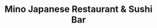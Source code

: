 ---
layout: place
title: "Mino Japanese Restaurant & Sushi Bar"
permalink: /pennsylvania/malvern/mino-japanese-restaurant-sushi-bar.html
stateAbbr: PA
stateName: Pennsylvania
cityName: Malvern
place_id: ChIJXzD5lLfyxokR5W9vQBJJLVY
photos:
  - name: >-
      places/ChIJXzD5lLfyxokR5W9vQBJJLVY/photos/AeeoHcIqXAJ0JAi9-ERClMB-0OZh_EJaegEbf0rmzjwCz1H7a_FF3pNWQ89KhZdQ4EO3nDkF44iKOP2cqqbnF8-tp_K40Of8s8xFN2d4eVpMNpfkdGyXJmlcrD1JgdtcQVns2UiZCnhgJ0oSBkoWVz6Lfn1GrearH-K5Rh8TseICyrE-tXIlyFFJtLkM8vU5dP6YqYUxb170M7jeUwKaUGhJN623NcHWJTvexCuLS9u-FY6tYkOQLfoLfow2T_5BPC97k6U6qW3El1q0Ft5bdnF7l3XXdPh9yOrFKVX1Bc1A-CngIg
    widthPx: 3710
    heightPx: 2013
    authorAttributions:
      - displayName: Mino Japanese Restaurant & Sushi Bar
        uri: https://maps.google.com/maps/contrib/115831576460673107238
        photoUri: >-
          https://lh3.googleusercontent.com/a-/ALV-UjUJIAnFFMZTQTVw1C_CSNV7AcpwnsD3Lv9zUu1Am_oirMbtZZw=s100-p-k-no-mo
    flagContentUri: >-
      https://www.google.com/local/imagery/report/?cb_client=maps_api_places.places_api&image_key=!1e10!2sAF1QipNsU9lbx1rhi_yunG_2vrqKiYplhOMOqh8kq44b&hl=en-US
    googleMapsUri: >-
      https://www.google.com/maps/place//data=!3m4!1e2!3m2!1sAF1QipNsU9lbx1rhi_yunG_2vrqKiYplhOMOqh8kq44b!2e10!4m2!3m1!1s0x89c6f2b794f9305f:0x562d4912406f6fe5
  - name: >-
      places/ChIJXzD5lLfyxokR5W9vQBJJLVY/photos/AeeoHcKJsNK4h7-0kPdiAKKVMZFBZcHmFij9DruTOO2KQ445QDmeqeZx-xYbqWk6EQWYXTWgg5JOq9xqkfaJBTNeuSRpWb02AbiE0WTiP908h9gxtByCrdE5euCKRCQugOn4ukEB6smu1d7Beh2P01Ztnrscokk7Yc5MfE9Q4EFp9lIHA7nNRLuc3sJKjejnWBRIizGPY5nIWgV3USWHyBd7KmhI-ggeQJ5jmp1QJvsPV85WXiWX7Q8Sr1zREkNG33eJoKDnXLWpnDW7TL_J_On8vlyKtPx1CpCN2O7_dOZ0AUctKQ
    widthPx: 4032
    heightPx: 3024
    authorAttributions:
      - displayName: Mino Japanese Restaurant & Sushi Bar
        uri: https://maps.google.com/maps/contrib/115831576460673107238
        photoUri: >-
          https://lh3.googleusercontent.com/a-/ALV-UjUJIAnFFMZTQTVw1C_CSNV7AcpwnsD3Lv9zUu1Am_oirMbtZZw=s100-p-k-no-mo
    flagContentUri: >-
      https://www.google.com/local/imagery/report/?cb_client=maps_api_places.places_api&image_key=!1e10!2sAF1QipPlJ7VV_9kU05V6w6pRmdrugUGqQSa8A8xIfH1j&hl=en-US
    googleMapsUri: >-
      https://www.google.com/maps/place//data=!3m4!1e2!3m2!1sAF1QipPlJ7VV_9kU05V6w6pRmdrugUGqQSa8A8xIfH1j!2e10!4m2!3m1!1s0x89c6f2b794f9305f:0x562d4912406f6fe5
  - name: >-
      places/ChIJXzD5lLfyxokR5W9vQBJJLVY/photos/AeeoHcIxydWKTD-I6dvpE2qneZPJfTdsln9tBcihcCgN_YAhQSK9hnm9zEEJWtb8j71u7l6CDBMJ2pthPDH0kooGUKNgXLMiCCjyMOapMt7QNHRz8MpG-6ulUyAcXfeQxkeZY8DyUFaWtSQ-umvrC_W3HDdy7ZDO0kKExZflMGy1fZOGEdCtQJjo-i93Fl1yCeDZNhSZpz_1bg9OBsjX9sMI5v1cH_xjn6kvJmm47H6kQYBdSb0Cm4gIKbVhCi9fGYlKruIzIr4Hxbs7Q4p_rNv94Dl_dOp5v7hUr80tp-TWj9qZxuNHs9MJ4Othx6FjbY2PSLR3aRToicKQrlLu_k3s_aVnqdx4i4XyxD-L7GZcO_3vYpLuKZxzqRr40FLZ2x1XDswe62g3IYnPD8SxeKfx-R1aOruoKrU-yTaV0ynby1JKD_r0sgyfJ0OmRp2xxyav
    widthPx: 3072
    heightPx: 4080
    authorAttributions:
      - displayName: Anna Burnaeva
        uri: https://maps.google.com/maps/contrib/101570887627428484261
        photoUri: >-
          https://lh3.googleusercontent.com/a-/ALV-UjWmguJAnAbJGfnZtiH4AsewR41ws3qtuXxAH6mMbwORUkRjo38NXA=s100-p-k-no-mo
    flagContentUri: >-
      https://www.google.com/local/imagery/report/?cb_client=maps_api_places.places_api&image_key=!1e10!2sCIABIhADyddmqRKB_mevjNwACfY5&hl=en-US
    googleMapsUri: >-
      https://www.google.com/maps/place//data=!3m4!1e2!3m2!1sCIABIhADyddmqRKB_mevjNwACfY5!2e10!4m2!3m1!1s0x89c6f2b794f9305f:0x562d4912406f6fe5
  - name: >-
      places/ChIJXzD5lLfyxokR5W9vQBJJLVY/photos/AeeoHcI8JX4yjuG7NriIc6zFMTYnFSTkLCnk1uZcoJ2Fv_ETQSYDTu0oylpK9eqZxODy2Wyx4PlunjqH1aVwlRcrKF1mM6zRSSz2-D4l-5lO95SX3jj7Q09gcQRpJne2iblp2wQDpJkhbavaa7j5eUFtnjZW-DBhgzei8IjZH-3HTdWF-XsbyIg5X_3y0MjO-niRpxSBlfXfftTVMCEZ5LL1D5hHice0kWlwzd0wEjCr-CMEOZaEK0wR91KULOgBmS1YYOGn5NY2MLF8SaN-_D4NlV-ZwtSZZNZ8Bx__C34xfKSVpNsjevHTNMC-N1uPu1NSrr7OviQfEYbg71E4cg6jH8UqZ3-MoA6z_TyMOUFYa8i3KtTibUWHRlSdugXJREhDeIpPYCgmTEg7Od6xOyBU7jy0N6FsyS5AIsAxVXu5_cmwOuI
    widthPx: 4032
    heightPx: 3024
    authorAttributions:
      - displayName: Michael Faia
        uri: https://maps.google.com/maps/contrib/105154492685453503391
        photoUri: >-
          https://lh3.googleusercontent.com/a-/ALV-UjXSTMlecU46zBZdkE-jWgqQYlhI4btUC0ffyTJk1oodV1orhPhCUQ=s100-p-k-no-mo
    flagContentUri: >-
      https://www.google.com/local/imagery/report/?cb_client=maps_api_places.places_api&image_key=!1e10!2sCIHM0ogKEICAgID9sZzwrAE&hl=en-US
    googleMapsUri: >-
      https://www.google.com/maps/place//data=!3m4!1e2!3m2!1sCIHM0ogKEICAgID9sZzwrAE!2e10!4m2!3m1!1s0x89c6f2b794f9305f:0x562d4912406f6fe5
  - name: >-
      places/ChIJXzD5lLfyxokR5W9vQBJJLVY/photos/AeeoHcLrJUjszhAGzh4XgHp3t-uBHg4elfY0R1qTY33d2ikSJ_VEWsIpZ4dA4ernoX9PuGqtpT2aSBSTBK-Yx72kzK53iHSiDpWscaNPogylouAcwqldpYM7ZQVT3LO0ogbRsuaIziePtEq5sGlrGs0KbT9SjUZmGXyzfWb45nrwF8qw0RHv_5FrfNm4MDOS95rPZW0xuE4UK176_VJvtWlfJKrE9OHqBGFRohftjFStIH7a6Q2oN3d0z5cZBKKbQBJxFw62HxlTEatD6gW9SoGoyieVVCRiEmAtMbw3e4R8eNh4s5BG5YvTL-CzFMEdnH2zG_st50XmK_CevQaJRuDP9ml_UCrXgIl_UuDrj-fFzqZ1Ca31DY0tH8dZbXDpMjjjugwGeriXIS_o9MV1DPqH4iiUcYy2HyL9fvnFx6t5WBtZoR1m
    widthPx: 4032
    heightPx: 3024
    authorAttributions:
      - displayName: Johnny M
        uri: https://maps.google.com/maps/contrib/102904995227858839884
        photoUri: >-
          https://lh3.googleusercontent.com/a-/ALV-UjXSjvEzQ5L-iOrTBkO5HiaffnS5JCJWCYOq9eCi3Ddr0c3nXRY0FQ=s100-p-k-no-mo
    flagContentUri: >-
      https://www.google.com/local/imagery/report/?cb_client=maps_api_places.places_api&image_key=!1e10!2sCIHM0ogKEICAgICet4XqpAE&hl=en-US
    googleMapsUri: >-
      https://www.google.com/maps/place//data=!3m4!1e2!3m2!1sCIHM0ogKEICAgICet4XqpAE!2e10!4m2!3m1!1s0x89c6f2b794f9305f:0x562d4912406f6fe5
  - name: >-
      places/ChIJXzD5lLfyxokR5W9vQBJJLVY/photos/AeeoHcJtI9AMEHDj7UpW3n2FP-lifxsFZob3_2KH-pIZbLInBugfiQ635GB_aAOmm6HVHhdnC1FweIpCv-BpfFBAM-bG_I-yqrgjkllcQ9pPcrBVyiwSqH9lgzpz8uTqw0ycfVz54zkoJ1y-ziTYpiLj894_7bT2VyfU8TESI1BYgVcMbKvCGC-GDVi30pWqYCn4hbvfS26mzOLplVMU69M1AyVvKCX_vsm034Pk01H1AINfOXebxE4bd2gOQaqknOGWJJXgUBOxXOetrJIJJmGLHrLAwr_b6qwJeLS-T06iw9E1HE0ys0PWKCVZP_7XrNgx74JZTXeHaI4MS-cVus3xQtmwgCJOGun-Wo7q5ZJjw-IeXHCpPMIQIze7-1HG_akdR2ajnU2KAl5RT0n7CBW-J0V2-XqjXDooGSKyZoljfGchaPM
    widthPx: 4608
    heightPx: 2592
    authorAttributions:
      - displayName: Luke Momjian
        uri: https://maps.google.com/maps/contrib/116230987707277378849
        photoUri: >-
          https://lh3.googleusercontent.com/a-/ALV-UjUicOhd0B5ssQlh1m9T2XM5H41ITxKkiUwneVEPHrD5YSoKda_i=s100-p-k-no-mo
    flagContentUri: >-
      https://www.google.com/local/imagery/report/?cb_client=maps_api_places.places_api&image_key=!1e10!2sCIHM0ogKEICAgIDxnqGitAE&hl=en-US
    googleMapsUri: >-
      https://www.google.com/maps/place//data=!3m4!1e2!3m2!1sCIHM0ogKEICAgIDxnqGitAE!2e10!4m2!3m1!1s0x89c6f2b794f9305f:0x562d4912406f6fe5
  - name: >-
      places/ChIJXzD5lLfyxokR5W9vQBJJLVY/photos/AeeoHcJyW8YAJFl3d1SbVewvW2_7G9obBDGJR46gq33QFQy43jUxZ_Hfg3ufL7IBItl1kseREu3A1cAqv0MoZvRZoHw_1-7MlyWpJypO2fJded7mA8Gj7LXKZj2LCEP7WZ-ye2PzIjL5eKDbU89lT5dLr8Zw1YXfdxZYzZPqQ3Vhzodr6YFYkVbDUTvjV-eXPrDEvQEBFnACuxgZJEAb-AUoBqvb3uJgydUSjrUXQW-qllo1Ilwu5WhNNr2UfvnVkzWMrM8WgpR5EJ2f31EDDQP3OxaFGu6gnOchUD-TUbK-3qoyEHZo2h_FNwCDSXtKePv1JEiS_aUi9BCniQq_OqgylMLzpvz7peyMmpGhyN-YZIJmjZKgFMFN6iXaE4v211rS5ede9XxV6Ut8wg71ryb9lyoQWq5ZaTXMU0LWLSjlHnYcrEcQ
    widthPx: 3024
    heightPx: 4032
    authorAttributions:
      - displayName: Michael Faia
        uri: https://maps.google.com/maps/contrib/105154492685453503391
        photoUri: >-
          https://lh3.googleusercontent.com/a-/ALV-UjXSTMlecU46zBZdkE-jWgqQYlhI4btUC0ffyTJk1oodV1orhPhCUQ=s100-p-k-no-mo
    flagContentUri: >-
      https://www.google.com/local/imagery/report/?cb_client=maps_api_places.places_api&image_key=!1e10!2sCIHM0ogKEICAgID9s_KWzwE&hl=en-US
    googleMapsUri: >-
      https://www.google.com/maps/place//data=!3m4!1e2!3m2!1sCIHM0ogKEICAgID9s_KWzwE!2e10!4m2!3m1!1s0x89c6f2b794f9305f:0x562d4912406f6fe5
  - name: >-
      places/ChIJXzD5lLfyxokR5W9vQBJJLVY/photos/AeeoHcLxybfsPo6XlpAmCrNscE8O-RS0wmIUjnTaaMiDdMcHCYGCd3kyWVFIQdsFADAOSV6B13I5WIVzNomMqGPzkLsQgWFsIl2goezdoNq2x4WbDi-A3YQMuGnprF2qT11HUOBiCUu0wwvOFePD-4XneP3NixqstN4daEC4RdKaJ_xyzUkOwidcDKOJSi2H9H8pJL8wP8mMFHPVNmiweh15zMML99wUTX2-A3S6V9vJ4A7PZgblvprNDfJSwEy5SMHc6t4AYY9flN8TSvrN9El_g0nZMHyTbUEzbAcosUINOxzZDjkDMTCN30sy74mCCVFNZVUnGOu2Dg6HbcYhVqtFFe0FALWvnt8P07XgnyR5TlNP2kqpp4Dovey9kDO4uaRhSLLzv2ncBy-yFONn7uXdA__4AdLsP1TXh2R05SYUxWzfKh2v
    widthPx: 4032
    heightPx: 3024
    authorAttributions:
      - displayName: Peter Rezkalla
        uri: https://maps.google.com/maps/contrib/101138410367790935872
        photoUri: >-
          https://lh3.googleusercontent.com/a/ACg8ocJppccgtnzm11jAJCbXqUSImYauZVQ_Dshc43PXkIdn2BwF7A=s100-p-k-no-mo
    flagContentUri: >-
      https://www.google.com/local/imagery/report/?cb_client=maps_api_places.places_api&image_key=!1e10!2sCIHM0ogKEICAgIDbvKyh3QE&hl=en-US
    googleMapsUri: >-
      https://www.google.com/maps/place//data=!3m4!1e2!3m2!1sCIHM0ogKEICAgIDbvKyh3QE!2e10!4m2!3m1!1s0x89c6f2b794f9305f:0x562d4912406f6fe5
  - name: >-
      places/ChIJXzD5lLfyxokR5W9vQBJJLVY/photos/AeeoHcISG9RbyXjkGc1Q5H21McgDcsNS1FNPJY5ZVtf6T7p605gdwqBrW-8bvEzQb_3FbNGnSN6BvZ7Dbo-Dx7CF6OfR1eRNT32Z9Bs03d8QBsTlvw8soBXwds6CTjMUBt7ZKfrn4kaGISssS6BumWEvKxKGiLzPChaLTqwLRggmwxC3ASCMT5Y-DZ4C2zwysXvQB6hMT_tc_le_Zy6OWd0zro3xCvAJUOXsJIHyO_nMnqTsikPqOLnjtr6SZ9YmcVXaArZUB2OoroEa8G9j0CqjXd7ez3AzBBBgFwgwyv_OmMVF2-hb0b7F0WbVeGIcBXxmjg5Jpqbtd5kkv5L-YqQ35MJ627euehSLJCAhum6tYl5ndB_-cGevPB1pemnD1V_0OWdwq0HXqduzqS4lPphHVYw9jxAxa5AV7t7eYOLvKZQ
    widthPx: 4032
    heightPx: 2268
    authorAttributions:
      - displayName: Kate Burkholder
        uri: https://maps.google.com/maps/contrib/116171992993242272298
        photoUri: >-
          https://lh3.googleusercontent.com/a-/ALV-UjU5gOa8zoyyV1aEAXjCNpC-Ym637py0WagkSW3FqxB3OArovhceaw=s100-p-k-no-mo
    flagContentUri: >-
      https://www.google.com/local/imagery/report/?cb_client=maps_api_places.places_api&image_key=!1e10!2sCIHM0ogKEICAgIDDiL-zQA&hl=en-US
    googleMapsUri: >-
      https://www.google.com/maps/place//data=!3m4!1e2!3m2!1sCIHM0ogKEICAgIDDiL-zQA!2e10!4m2!3m1!1s0x89c6f2b794f9305f:0x562d4912406f6fe5
  - name: >-
      places/ChIJXzD5lLfyxokR5W9vQBJJLVY/photos/AeeoHcKHrwfSmoMc8tdEzAdM1wT6bsPn5kTbYNvjiaPZVR-0ixJ2_MO1yaSucPssyR1pxo3lTQVav0FfZ8wFU53tyEiRFAZTvjk8yQwjUa8aaBkr19dM2LzftWdB7ZXj7VtnbqOEn7Cwa1M8ChM092kMFNJG8DpRncK4nZ7ghWh_cfjtWyzGZPcfaIslMT_CPGJXODVSCr8k7DHoY4mVyqVC5GjUdY-ZxM0yhZElxyQDGW65omonIwT87gabC286bmqV63JDnFUb4PX2KxlfOlDjGxcqQoLA1UmWV3nlHC-jr_cdXYPTUJP3oLdPBmdiq2axji9S_FoZqp3Bksf3xtuYz4Hk8fECShIjbcWCKDwe9DYqgC6TV1P1D-gVwDfxZokTNxNxz8NcZrBCdAazslLpem3FaSiC28hQnxRnWYc_83HO7Q
    widthPx: 3024
    heightPx: 4032
    authorAttributions:
      - displayName: Chirag
        uri: https://maps.google.com/maps/contrib/116190923327443597790
        photoUri: >-
          https://lh3.googleusercontent.com/a/ACg8ocIacVJk_9hhBoR4MzEwJ3VsfS-oIq7KAECS6quonaA5VUL1kQ=s100-p-k-no-mo
    flagContentUri: >-
      https://www.google.com/local/imagery/report/?cb_client=maps_api_places.places_api&image_key=!1e10!2sCIHM0ogKEICAgIDZ1cCkAg&hl=en-US
    googleMapsUri: >-
      https://www.google.com/maps/place//data=!3m4!1e2!3m2!1sCIHM0ogKEICAgIDZ1cCkAg!2e10!4m2!3m1!1s0x89c6f2b794f9305f:0x562d4912406f6fe5
address: 321 Lancaster Ave, Malvern, PA 19355, USA
street: 321 Lancaster Ave
city: Malvern
state: PA
zip: '19355'
country: USA
neighborhood: null
latitude: '40.039996'
longitude: '-75.549273'
accessibility_options:
  wheelchairAccessibleParking: true
  wheelchairAccessibleEntrance: true
  wheelchairAccessibleRestroom: true
  wheelchairAccessibleSeating: true
business_status: OPERATIONAL
name: Mino Japanese Restaurant & Sushi Bar
google_maps_links:
  directionsUri: >-
    https://www.google.com/maps/dir//''/data=!4m7!4m6!1m1!4e2!1m2!1m1!1s0x89c6f2b794f9305f:0x562d4912406f6fe5!3e0
  placeUri: https://maps.google.com/?cid=6209699803953065957
  writeAReviewUri: >-
    https://www.google.com/maps/place//data=!4m3!3m2!1s0x89c6f2b794f9305f:0x562d4912406f6fe5!12e1
  reviewsUri: >-
    https://www.google.com/maps/place//data=!4m4!3m3!1s0x89c6f2b794f9305f:0x562d4912406f6fe5!9m1!1b1
  photosUri: >-
    https://www.google.com/maps/place//data=!4m3!3m2!1s0x89c6f2b794f9305f:0x562d4912406f6fe5!10e5
primary_type: Japanese Restaurant
opening_hours:
  regular: null
  current: null
secondary_opening_hours:
  regular:
    weekdayDescriptions: null
    type: null
  current:
    weekdayDescriptions: null
    type: null
phone: (610) 651-8756
price_level: PRICE_LEVEL_MODERATE
price_range: $30 &ndash; $50
rating: '4.5'
rating_count: 733
website: http://www.minosushi.com/
description: >-
  Cozy BYOB spot offering creative sushi rolls, kitchen entrees & an
  all-you-can-eat option.
reviews:
  - name: >-
      places/ChIJXzD5lLfyxokR5W9vQBJJLVY/reviews/ChdDSUhNMG9nS0VJQ0FnTUNRdk91cDFBRRAB
    relativePublishTimeDescription: a month ago
    rating: 5
    text:
      text: >-
        The sushi is always so fresh and delicious!! We have eaten here
        countless times, and always had great food, wonderful service, and
        enjoyed the ambiance. We have also had their takeout, and also totally
        delicious! We almost exclusively get their sushi when we dine there, but
        we do like to get their house fried rice as takeout. Best fried rice
        ever!!
      languageCode: en
    originalText:
      text: >-
        The sushi is always so fresh and delicious!! We have eaten here
        countless times, and always had great food, wonderful service, and
        enjoyed the ambiance. We have also had their takeout, and also totally
        delicious! We almost exclusively get their sushi when we dine there, but
        we do like to get their house fried rice as takeout. Best fried rice
        ever!!
      languageCode: en
    authorAttribution:
      displayName: Noriko Lovasz
      uri: https://www.google.com/maps/contrib/101747040891531712143/reviews
      photoUri: >-
        https://lh3.googleusercontent.com/a/ACg8ocIdQW9Zhpgm-nyPcz38qzkFd6NiH7SZ8BK2s1uZptcQ21dchg=s128-c0x00000000-cc-rp-mo-ba3
    publishTime: '2025-03-03T02:46:36.970430Z'
    flagContentUri: >-
      https://www.google.com/local/review/rap/report?postId=ChdDSUhNMG9nS0VJQ0FnTUNRdk91cDFBRRAB&d=17924085&t=1
    googleMapsUri: >-
      https://www.google.com/maps/reviews/data=!4m6!14m5!1m4!2m3!1sChdDSUhNMG9nS0VJQ0FnTUNRdk91cDFBRRAB!2m1!1s0x89c6f2b794f9305f:0x562d4912406f6fe5
  - name: >-
      places/ChIJXzD5lLfyxokR5W9vQBJJLVY/reviews/ChdDSUhNMG9nS0VJQ0FnSURmaHZLbXRBRRAB
    relativePublishTimeDescription: 3 months ago
    rating: 5
    text:
      text: >-
        Had a lovely Sunday lunch with my son after swimming.  We really enjoyed
        the Karage Chicken,  Avocado and Salmon roll, and we topped it up with
        delicious dessert: Tempura(Fried) Banana with Green tea and whipped
        cream...Yummy!!!
      languageCode: en
    originalText:
      text: >-
        Had a lovely Sunday lunch with my son after swimming.  We really enjoyed
        the Karage Chicken,  Avocado and Salmon roll, and we topped it up with
        delicious dessert: Tempura(Fried) Banana with Green tea and whipped
        cream...Yummy!!!
      languageCode: en
    authorAttribution:
      displayName: Ellena Luong
      uri: https://www.google.com/maps/contrib/106800571969801806023/reviews
      photoUri: >-
        https://lh3.googleusercontent.com/a-/ALV-UjXbuETw9fbiiqH6-Y2QTHCtSLEhEsugQqHBlJl6ZEkislOekPo=s128-c0x00000000-cc-rp-mo
    publishTime: '2025-01-05T22:33:58.007853Z'
    flagContentUri: >-
      https://www.google.com/local/review/rap/report?postId=ChdDSUhNMG9nS0VJQ0FnSURmaHZLbXRBRRAB&d=17924085&t=1
    googleMapsUri: >-
      https://www.google.com/maps/reviews/data=!4m6!14m5!1m4!2m3!1sChdDSUhNMG9nS0VJQ0FnSURmaHZLbXRBRRAB!2m1!1s0x89c6f2b794f9305f:0x562d4912406f6fe5
  - name: >-
      places/ChIJXzD5lLfyxokR5W9vQBJJLVY/reviews/ChZDSUhNMG9nS0VJQ0FnSUNYdTRpa0ZREAE
    relativePublishTimeDescription: 5 months ago
    rating: 4
    text:
      text: >-
        Ordered a Togo order while visiting the area. I love getting the
        workers' opinions on which rolls are the best or the favorite since I'm
        only visiting. Was not able to obtain a clear fan's favorite, but I
        ordered an amazing roll and a Vegas Roll. The Vegas roll was great, and
        the Amazing Roll was ok. Was definitely a busy location and would go
        here again if time allotted.
      languageCode: en
    originalText:
      text: >-
        Ordered a Togo order while visiting the area. I love getting the
        workers' opinions on which rolls are the best or the favorite since I'm
        only visiting. Was not able to obtain a clear fan's favorite, but I
        ordered an amazing roll and a Vegas Roll. The Vegas roll was great, and
        the Amazing Roll was ok. Was definitely a busy location and would go
        here again if time allotted.
      languageCode: en
    authorAttribution:
      displayName: Jay J.
      uri: https://www.google.com/maps/contrib/116614292849775519080/reviews
      photoUri: >-
        https://lh3.googleusercontent.com/a/ACg8ocKI1pHFoMTRpXPtShW3ArYaoroBv0EbFrVhk2C3f7RDGolCQA=s128-c0x00000000-cc-rp-mo-ba3
    publishTime: '2024-10-20T23:27:59.822716Z'
    flagContentUri: >-
      https://www.google.com/local/review/rap/report?postId=ChZDSUhNMG9nS0VJQ0FnSUNYdTRpa0ZREAE&d=17924085&t=1
    googleMapsUri: >-
      https://www.google.com/maps/reviews/data=!4m6!14m5!1m4!2m3!1sChZDSUhNMG9nS0VJQ0FnSUNYdTRpa0ZREAE!2m1!1s0x89c6f2b794f9305f:0x562d4912406f6fe5
  - name: >-
      places/ChIJXzD5lLfyxokR5W9vQBJJLVY/reviews/ChdDSUhNMG9nS0VJQ0FnTUNnLU1hWXpRRRAB
    relativePublishTimeDescription: a month ago
    rating: 5
    text:
      text: >-
        I’ll be coming back for more, but wanted to share a great take out
        experience. The orange dragon and salmon sashimi are great!
      languageCode: en
    originalText:
      text: >-
        I’ll be coming back for more, but wanted to share a great take out
        experience. The orange dragon and salmon sashimi are great!
      languageCode: en
    authorAttribution:
      displayName: Suzie Raven
      uri: https://www.google.com/maps/contrib/117056741796439646950/reviews
      photoUri: >-
        https://lh3.googleusercontent.com/a-/ALV-UjU5ApmuHmQJutXgXjlh2D63nGOlcc8-hs6qZ8pahXSYw4R_0Bmi=s128-c0x00000000-cc-rp-mo-ba4
    publishTime: '2025-02-14T03:15:18.595254Z'
    flagContentUri: >-
      https://www.google.com/local/review/rap/report?postId=ChdDSUhNMG9nS0VJQ0FnTUNnLU1hWXpRRRAB&d=17924085&t=1
    googleMapsUri: >-
      https://www.google.com/maps/reviews/data=!4m6!14m5!1m4!2m3!1sChdDSUhNMG9nS0VJQ0FnTUNnLU1hWXpRRRAB!2m1!1s0x89c6f2b794f9305f:0x562d4912406f6fe5
  - name: >-
      places/ChIJXzD5lLfyxokR5W9vQBJJLVY/reviews/ChZDSUhNMG9nS0VJQ0FnSUNSaWE3TFpREAE
    relativePublishTimeDescription: 2 years ago
    rating: 4
    text:
      text: >-
        *Indoor dining review*


        After 1 takeout order we had to stop by and try dine-in experience. The
        restaurant is clean, their food is good, and price is very reasonable.


        Restaurant: 4/5

        Service: 3/5

        Food: 4/5

        Parking: Free parking lot


        ~Restaurant~

        Restaurant itself is nicely decorated, although where we sat felt a bit
        (not cramp) but close to other dining guests. The plus side is that
        everything is clean and maintained.


        ~Service~

        Service is pretty good, we were provided with everything we needed for a
        good dining experience.


        ~Food~

        All the food we ordered were very good for the price.


        What we ordered:

        -Clear soup w/ Mushrooms

        -Sashimi Appetizer

        -Black Dragon Roll

        -Spicy Tuna & Vegas Roll


        NOTE: They also have $40 (approximately per person) all you can eat
        sushi. It is definitely worth it if you are a sushi lover. We will
        definitely go with all you can eat next time we visit.


        In conclusion, very good sushi for a good price. Definitely one of our
        favorite Sushi spots next time we have cravings.
      languageCode: en
    originalText:
      text: >-
        *Indoor dining review*


        After 1 takeout order we had to stop by and try dine-in experience. The
        restaurant is clean, their food is good, and price is very reasonable.


        Restaurant: 4/5

        Service: 3/5

        Food: 4/5

        Parking: Free parking lot


        ~Restaurant~

        Restaurant itself is nicely decorated, although where we sat felt a bit
        (not cramp) but close to other dining guests. The plus side is that
        everything is clean and maintained.


        ~Service~

        Service is pretty good, we were provided with everything we needed for a
        good dining experience.


        ~Food~

        All the food we ordered were very good for the price.


        What we ordered:

        -Clear soup w/ Mushrooms

        -Sashimi Appetizer

        -Black Dragon Roll

        -Spicy Tuna & Vegas Roll


        NOTE: They also have $40 (approximately per person) all you can eat
        sushi. It is definitely worth it if you are a sushi lover. We will
        definitely go with all you can eat next time we visit.


        In conclusion, very good sushi for a good price. Definitely one of our
        favorite Sushi spots next time we have cravings.
      languageCode: en
    authorAttribution:
      displayName: Ming Lu
      uri: https://www.google.com/maps/contrib/109226572735161822221/reviews
      photoUri: >-
        https://lh3.googleusercontent.com/a-/ALV-UjV339hSeM4uxqh5LK06hiV-0teSQJIifdGKzyEUPqBGUeVeTZ0f=s128-c0x00000000-cc-rp-mo-ba5
    publishTime: '2023-04-04T19:23:59.742007Z'
    flagContentUri: >-
      https://www.google.com/local/review/rap/report?postId=ChZDSUhNMG9nS0VJQ0FnSUNSaWE3TFpREAE&d=17924085&t=1
    googleMapsUri: >-
      https://www.google.com/maps/reviews/data=!4m6!14m5!1m4!2m3!1sChZDSUhNMG9nS0VJQ0FnSUNSaWE3TFpREAE!2m1!1s0x89c6f2b794f9305f:0x562d4912406f6fe5
parking_options:
  freeParkingLot: true
  freeStreetParking: true
  valetParking: false
payment_options:
  acceptsCreditCards: true
  acceptsDebitCards: true
  acceptsCashOnly: false
  acceptsNfc: true
allow_dogs: null
curbside_pickup: true
delivery: true
dine_in: true
good_for_children: true
good_for_groups: true
good_for_sports: false
live_music: false
menu_for_children: true
outdoor_seating: true
reservable: true
restroom: true
serves_beer: false
serves_breakfast: false
serves_brunch: false
serves_cocktails: false
serves_coffee: false
serves_dinner: true
serves_dessert: true
serves_lunch: true
serves_vegetarian_food: true
serves_wine: true
takeout: true

---